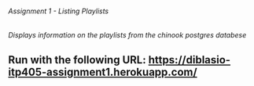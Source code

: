 ###### Assignment 1 - Listing Playlists

*Displays information on the playlists from the chinook postgres databese*

## Run with the following URL: https://diblasio-itp405-assignment1.herokuapp.com/ 
